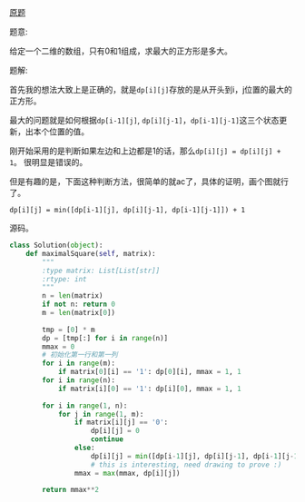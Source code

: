 [原题](https://leetcode.com/problems/maximal-square)

题意:


给定一个二维的数组，只有0和1组成，求最大的正方形是多大。




题解:


首先我的想法大致上是正确的，就是```dp[i][j]```存放的是从开头到i，j位置的最大的正方形。

最大的问题就是如何根据```dp[i-1][j]```, ```dp[i][j-1]```，```dp[i-1][j-1]```这三个状态更新，出本个位置的值。

刚开始采用的是判断如果左边和上边都是1的话，那么```dp[i][j] = dp[i][j] + 1```。
很明显是错误的。

但是有趣的是，下面这种判断方法，很简单的就ac了，具体的证明，画个图就行了。


```
dp[i][j] = min([dp[i-1][j], dp[i][j-1], dp[i-1][j-1]]) + 1
```

源码。

```Python
class Solution(object):
    def maximalSquare(self, matrix):
        """
        :type matrix: List[List[str]]
        :rtype: int
        """
        n = len(matrix)
        if not n: return 0
        m = len(matrix[0])
        
        tmp = [0] * m
        dp = [tmp[:] for i in range(n)]
        mmax = 0
        # 初始化第一行和第一列
        for i in range(m): 
            if matrix[0][i] == '1': dp[0][i], mmax = 1, 1
        for i in range(n):
            if matrix[i][0] == '1': dp[i][0], mmax = 1, 1
        
        for i in range(1, n):
            for j in range(1, m):
                if matrix[i][j] == '0':
                    dp[i][j] = 0
                    continue
                else:
                    dp[i][j] = min([dp[i-1][j], dp[i][j-1], dp[i-1][j-1]]) + 1
                    # this is interesting, need drawing to prove :)
                mmax = max(mmax, dp[i][j])
        
        return mmax**2
```
